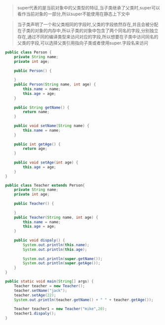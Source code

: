 >super代表的是当前对象中的父类型的特征,当子类继承了父类时,super可以看作当前对象的一部分,所以super不能使用在静态上下文中

>当子类声明了一个和父类相同的字段时,父类的字段依然存在,并且会被分配在子类的对象的内存中,所以子类的对象中包含了两个同名的字段,分别独立存在,通过不同的编译类型来访问对应的字段,所以想要在子类中访问同名的父类的字段,可以选择父类引用指向子类或者使用super.字段名来访问

```Java
public class Person {  
    private String name;  
    private int age;  
  
    public Person() {  
  
    }  
    public Person(String name, int age) {  
        this.name = name;  
        this.age = age;  
    }  
  
    public String getName() {  
        return name;  
    }  
  
    public void setName(String name) {  
        this.name = name;  
    }  
  
    public int getAge() {  
        return age;  
    }  
  
    public void setAge(int age) {  
        this.age = age;  
    }  
}

public class Teacher extends Person{  
    private String name;  
    private int age;  
  
    public Teacher() {  
  
    }  
    public Teacher(String name, int age) {  
        this.name = name;  
        this.age = age;  
    }  
  
    public void dispaly() {  
        System.out.println(this.name);  
        System.out.println(this.age);  
  
        System.out.println(super.getName());  
        System.out.println(super.getAge());  
    }  
}
```

```Java
public static void main(String[] args) {  
    Teacher teacher = new Teacher();  
    teacher.setName("jack");  
    teacher.setAge(22);  
    System.out.println(teacher.getName() + " " + teacher.getAge());  
  
    Teacher teacher1 = new Teacher("mike",20);  
    teacher1.dispaly();  
}
```


